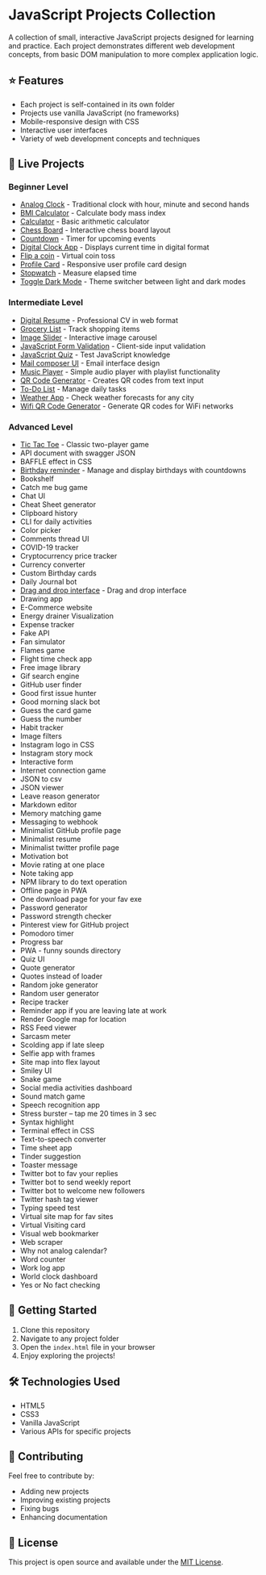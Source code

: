 # JavaScript Projects Collection

A collection of small, interactive JavaScript projects designed for learning and practice. Each project demonstrates different web development concepts, from basic DOM manipulation to more complex application logic.

## ⭐ Features

- Each project is self-contained in its own folder
- Projects use vanilla JavaScript (no frameworks)
- Mobile-responsive design with CSS
- Interactive user interfaces
- Variety of web development concepts and techniques

## 🚀 Live Projects

### Beginner Level

- [Analog Clock](./analog%20clock/index.html) - Traditional clock with hour, minute and second hands
- [BMI Calculator](./bmi%20calculator/index.html) - Calculate body mass index
- [Calculator](./calculator/index.html) - Basic arithmetic calculator
- [Chess Board](./chess%20board/index.html) - Interactive chess board layout
- [Countdown](./countdown/index.html) - Timer for upcoming events
- [Digital Clock App](./digital%20clock/index.html) - Displays current time in digital format
- [Flip a coin](./flip%20a%20coin/index.html) - Virtual coin toss
- [Profile Card](./profile%20card/index.html) - Responsive user profile card design
- [Stopwatch](./stopwatch/index.html) - Measure elapsed time
- [Toggle Dark Mode](./toggle%20dark%20mode/index.html) - Theme switcher between light and dark modes

### Intermediate Level

- [Digital Resume](./digital%20resume/index.html) - Professional CV in web format
- [Grocery List](./grocery%20list/index.html) - Track shopping items
- [Image Slider](./image%20slider/index.html) - Interactive image carousel
- [JavaScript Form Validation](./javascript%20form%20validation/index.html) - Client-side input validation
- [JavaScript Quiz](./javascript%20quiz/index.html) - Test JavaScript knowledge
- [Mail composer UI](./mail%20composer%20ui/index.html) - Email interface design
- [Music Player](./music%20player/index.html) - Simple audio player with playlist functionality
- [QR Code Generator](./qr%20code%20generator/index.html) - Creates QR codes from text input
- [To-Do List](./todo/index.html) - Manage daily tasks
- [Weather App](./weather%20app/index.html) - Check weather forecasts for any city
- [Wifi QR Code Generator](./wifi%20qr%20code%20generator/index.html) - Generate QR codes for WiFi networks

### Advanced Level

- [Tic Tac Toe](./tic%20tac%20toe/index.html) - Classic two-player game
- API document with swagger JSON
- BAFFLE effect in CSS
- [Birthday reminder](./birthday%20reminder/index.html) - Manage and display birthdays with countdowns
- Bookshelf
- Catch me bug game
- Chat UI
- Cheat Sheet generator
- Clipboard history
- CLI for daily activities
- Color picker
- Comments thread UI
- COVID-19 tracker
- Cryptocurrency price tracker
- Currency converter
- Custom Birthday cards
- Daily Journal bot
- [Drag and drop interface](./drag%20and%20drop%20interface/index.html) - Drag and drop interface
- Drawing app
- E-Commerce website
- Energy drainer Visualization
- Expense tracker
- Fake API
- Fan simulator
- Flames game
- Flight time check app
- Free image library
- Gif search engine
- GitHub user finder
- Good first issue hunter
- Good morning slack bot
- Guess the card game
- Guess the number
- Habit tracker
- Image filters
- Instagram logo in CSS
- Instagram story mock
- Interactive form
- Internet connection game
- JSON to csv
- JSON viewer
- Leave reason generator
- Markdown editor
- Memory matching game
- Messaging to webhook
- Minimalist GitHub profile page
- Minimalist resume
- Minimalist twitter profile page
- Motivation bot
- Movie rating at one place
- Note taking app
- NPM library to do text operation
- Offline page in PWA
- One download page for your fav exe
- Password generator
- Password strength checker
- Pinterest view for GitHub project
- Pomodoro timer
- Progress bar
- PWA - funny sounds directory
- Quiz UI
- Quote generator
- Quotes instead of loader
- Random joke generator
- Random user generator
- Recipe tracker
- Reminder app if you are leaving late at work
- Render Google map for location
- RSS Feed viewer
- Sarcasm meter
- Scolding app if late sleep
- Selfie app with frames
- Site map into flex layout
- Smiley UI
- Snake game
- Social media activities dashboard
- Sound match game
- Speech recognition app
- Stress burster – tap me 20 times in 3 sec
- Syntax highlight
- Terminal effect in CSS
- Text-to-speech converter
- Time sheet app
- Tinder suggestion
- Toaster message
- Twitter bot to fav your replies
- Twitter bot to send weekly report
- Twitter bot to welcome new followers
- Twitter hash tag viewer
- Typing speed test
- Virtual site map for fav sites
- Virtual Visiting card
- Visual web bookmarker
- Web scraper
- Why not analog calendar?
- Word counter
- Work log app
- World clock dashboard
- Yes or No fact checking

## 🚀 Getting Started

1. Clone this repository
2. Navigate to any project folder
3. Open the `index.html` file in your browser
4. Enjoy exploring the projects!

## 🛠️ Technologies Used

- HTML5
- CSS3
- Vanilla JavaScript
- Various APIs for specific projects

## 📝 Contributing

Feel free to contribute by:

- Adding new projects
- Improving existing projects
- Fixing bugs
- Enhancing documentation

## 📄 License

This project is open source and available under the [MIT License](LICENSE).
